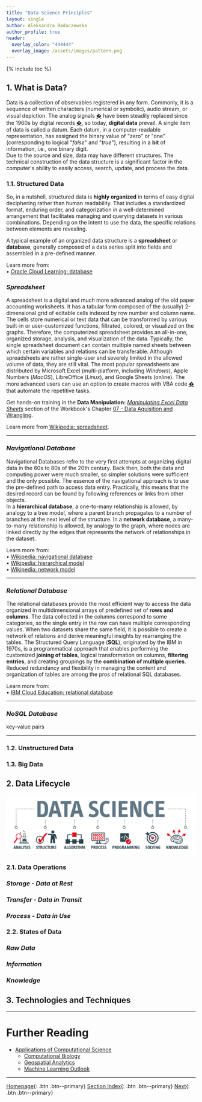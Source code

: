 ```yaml
---
title: "Data Science Principles"
layout: single
author: Aleksandra Badaczewska
author_profile: true
header:
  overlay_color: "444444"
  overlay_image: /assets/images/pattern.png
---
```


{% include toc %}


## 1. What is Data?

Data is a collection of observables registered in any form. Commonly, it is a sequence of written characters (numerical or symbolic), audio stream, or visual depiction. The analog signals [�](a "Analog signal is a continous signal representing the changes in a physical variable, such as sound, light, temperature, position, pressure, etc.") have been steadily replaced since the 1960s by digital records [�](a "Digital signal represents a quantized values transmitted as an electrical or optical signal reduced into two discrete bands: 0 - false and 1 - true."), so today, **digital data** prevail. A single item of data is called a datum. Each datum, in a computer-readable representation, has assigned the binary value of "zero" or "one" (corresponding to logical "*false*" and "*true*"), resulting in a **bit** of information, i.e., one binary digit. <br>
Due to the source and size, data may have different structures. The technical construction of the data structure is a significant factor in the computer's ability to easily access, search, update, and process the data.


### 1.1. Structured Data

So, in a nutshell, structured data is **highly organized** in terms of easy digital deciphering rather than human readability. That includes a standardized format, enduring order, and categorization in a well-determined arrangement that facilitates managing and querying datasets in various combinations. Depending on the intent to use the data, the specific relations between elements are revealing.

A typical example of an organized data structure is a **spreadsheet** or **database**, generally composed of a data series split into fields and assembled in a pre-defined manner.

Learn more from:<br>
• [Oracle Cloud Learning: database](https://www.oracle.com/database/what-is-database/#relational)<br>

### *Spreadsheet*

A spreadsheet is a digital and much more advanced analog of the old paper accounting worksheets. It has a tabular form composed of the (usually) 2-dimensional grid of editable cells indexed by row number and column name. The cells store numerical or text data that can be transformed by various built-in or user-customized functions, filtrated, colored, or visualized on the graphs. Therefore, the computerized spreadsheet provides an all-in-one, organized storage, analysis, and visualization of the data. Typically, the single spreadsheet document can contain multiple named sheets between which certain variables and relations can be transferable. Although spreadsheets are rather single-user and severely limited in the allowed volume of data, they are still vital. The most popular spreadsheets are distributed by Microsoft Excel (multi-platform, including *Windows*), Apple Numbers (*MacOS*), LibreOffice (*Linux*), and Google Sheets (online). The more advanced users can use an option to create macros with VBA code [�](a "Virtual Basic for Applications") that automate the repetitive tasks.


Get hands-on training in the **Data Manipulation:** [*Manipulating Excel Data Sheets*](../07-DataParsing/02-DATA-MANIPULATION/01-EXCEL/01-manipulate-excel-sheets) section of the Workbook's Chapter [07 - Data Aquisition and Wrangling](../07-DataParsing/00-DataParsing-LandingPage).

Learn more from [Wikipedia: spreadsheet](https://en.wikipedia.org/wiki/Spreadsheet).

---

### *Navigational Database*

Navigational Databases refre to the very first attempts at organizing digital data in the 60s to 80s of the 20th century. Back then, both the data and computing power were much smaller, so simpler solutions were sufficient and the only possible. The essence of the navigational approach is to use the pre-defined path to access data entry. Practically, this means that the desired record can be found by following references or links from other objects. <br>
In a **hierarchical database**, a one-to-many relationship is allowed, by analogy to a tree model, where a parent branch propagates to a number of branches at the next level of the structure.
In a **network database**, a many-to-many relationship is allowed, by analogy to the graph, where nodes are linked directly by the edges that represents the network of relationships in the dataset.


<!--
- inflexible
- records are processed iterativly, one at a time
- application code needs to change whenever the data structure changes
-->

Learn more from:<br>
• [Wikipedia: navigational database](https://en.wikipedia.org/wiki/Spreadsheet)<br>
• [Wikipedia: hierarchical model](https://en.wikipedia.org/wiki/Spreadsheet)<br>
• [Wikipedia: network model](https://en.wikipedia.org/wiki/Network_model)<br>

---

### *Relational Database*
The relational databases provide the most efficient way to access the data organized in multidimensional arrays of predefined set of **rows and columns**. The data collected in the columns correspond to some categories, so the single entry in the row can have multiple corresponding values. When two datasets share the same field, it is possible to create a network of relations and derive meaningful insights by rearranging the tables. The Structured Query Language (**SQL**), originated by the IBM in 1970s, is a programmatical approach that enables performing the customized **joining of tables**, logical transformation on columns, **filtering entries**, and creating groupings by the **combination of multiple queries**. Reduced redundancy and flexibility in managing the content and organization of tables are among the pros of relational SQL databases.

Learn more from:<br>
• [IBM Cloud Education: relational database](https://www.ibm.com/cloud/learn/relational-databases)<br>

---

### *NoSQL Database*

key-value pairs

---

### 1.2. Unstructured Data



### 1.3. Big Data



## 2. Data Lifecycle

![Data Science](../assets/images/About_data_science.jpeg)

### 2.1. Data Operations

### *Storage - Data at Rest*

### *Transfer - Data in Transit*

### *Process - Data in Use*


### 2.2. States of Data

### *Raw Data*



### *Information*

<!--
- data requires interpretation to become information
- data are sometimes said to be transformed into information when they are viewed in context or in post-analysis.
-->

### *Knowledge*



## 3. Technologies and Techniques




___
# Further Reading
* [Applications of Computational Science](02-computational-science-applications)
  * [Computational Biology](02A-computational-biology)
  * [Geospatial Analytics](02B-geospatial-analytics)
  * [Machine Learning Outlook](02C-machine-learning)

___

[Homepage](../index.md){: .btn  .btn--primary}
[Section Index](00-IntroToDataScience-LandingPage){: .btn  .btn--primary}
[Next](02-computational-science-applications){: .btn  .btn--primary}
